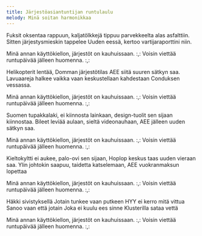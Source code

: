 ```yaml
---
title: Järjestöasiantuntijan runtulaulu
melody: Minä soitan harmonikkaa
---
```


Fuksit oksentaa rappuun,
kaljatölkkejä tippuu
parvekkeelta alas asfalttiin.
Sitten järjestysmieskin tappelee Uuden eessä,
kertoo vartijaraporttini niin.

Minä annan käyttökiellon,
järjestöt on kauhuissaan.
:,: Voisin viettää runtupäivää
jälleen huomenna. :,:

Helikopterit lentää, Domman järjestötilas
AEE siitä suuren sätkyn saa.
Lavuaareja halkee vaikka vaan keskustellaan
kahdestaan Conduksen vessassa.

Minä annan käyttökiellon,
järjestöt on kauhuissaan.
:,: Voisin viettää runtupäivää
jälleen huomenna. :,:

Suomen tupakkalaki, ei kiinnosta lainkaan,
design-tuolit sen sijaan kiinnostaa.
Bileet leviää aulaan, sieltä videonauhaan,
AEE jälleen uuden sätkyn saa.

Minä annan käyttökiellon,
järjestöt on kauhuissaan.
:,: Voisin viettää runtupäivää
jälleen huomenna. :,:

Kieltokyltti ei aukee, palo-ovi sen sijaan,
Hoplop keskus taas uuden vieraan saa.
Ylin johtokin saapuu, taidetta katselemaan,
AEE vuokranmaksun lopettaa

Minä annan käyttökiellon,
järjestöt on kauhuissaan.
:,: Voisin viettää runtupäivää
jälleen huomenna. :,:

Häkki sivistyksellä
Jotain tunkee vaan putkeen
HYY ei kerro mitä vittua
Sanoo vaan että jotain
Joka ei kuulu ees sinne
Klusterilla sataa vettä

Minä annan käyttökiellon,
järjestöt on kauhuissaan.
:,: Voisin viettää runtupäivää
jälleen huomenna. :,:
